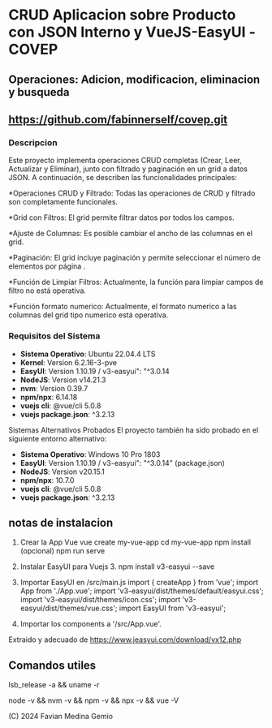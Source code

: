 # CRUD Aplicacion sobre Producto con JSON Interno y VueJS-EasyUI -COVEP
## Operaciones: Adicion, modificacion, eliminacion y busqueda
## https://github.com/fabinnerself/covep.git
### Descripcion

Este proyecto implementa operaciones CRUD completas (Crear, Leer, Actualizar y Eliminar), junto con filtrado y paginación en un grid a datos JSON. A continuación, se describen las funcionalidades principales:

*Operaciones CRUD y Filtrado: Todas las operaciones de CRUD y filtrado son completamente funcionales.

*Grid con Filtros: El grid permite filtrar datos por todos los campos.

*Ajuste de Columnas: Es posible cambiar el ancho de las columnas en el grid.

*Paginación: El grid incluye paginación y permite seleccionar el número de elementos por página .

*Función de Limpiar Filtros: Actualmente, la función para limpiar campos de filtro no está operativa.

*Función formato numerico: Actualmente, el formato numerico a las columnas del grid tipo numerico está operativa.

### Requisitos del Sistema

- **Sistema Operativo**: Ubuntu 22.04.4 LTS
- **Kernel**: Version 6.2.16-3-pve
- **EasyUI**: Version 1.10.19  / v3-easyui": "^3.0.14
- **NodeJS**: Version v14.21.3
- **nvm**: Version 0.39.7
- **npm/npx**: 6.14.18
- **vuejs cli**: @vue/cli 5.0.8
- **vuejs package.json**: ^3.2.13


Sistemas Alternativos Probados
El proyecto también ha sido probado en el siguiente entorno alternativo:

- **Sistema Operativo**: Windows 10 Pro 1803
- **EasyUI**: Version 1.10.19  / v3-easyui": "^3.0.14" (package.json)
- **NodeJS**: Version v20.15.1
- **npm/npx**: 10.7.0
- **vuejs cli**: @vue/cli 5.0.8
- **vuejs package.json**: ^3.2.13

## notas de instalacion
1. Crear la App Vue 
	vue create my-vue-app
	cd my-vue-app
    npm install (opcional)
	npm run serve    
2.  Instalar  EasyUI para Vuejs 3.
    npm install v3-easyui --save
3. Importar  EasyUI en /src/main.js
import { createApp } from 'vue';
import App from './App.vue';
import 'v3-easyui/dist/themes/default/easyui.css';
import 'v3-easyui/dist/themes/icon.css';
import 'v3-easyui/dist/themes/vue.css';
import EasyUI from 'v3-easyui';

4. Importar los components a '/src/App.vue'.
<template>
    <div>
        <DataGrid :data="data" style="height:250px">
            <GridColumn field="itemid" title="Item ID"></GridColumn>
            <GridColumn field="name" title="Name"></GridColumn>
            <GridColumn field="listprice" title="List Price" align="right"></GridColumn>
            <GridColumn field="unitcost" title="Unit Cost" align="right"></GridColumn>
            <GridColumn field="attr" title="Attribute" width="30%"></GridColumn>
            <GridColumn field="status" title="Status" align="center"></GridColumn>
        </DataGrid>
    </div>
</template>
<script>
    export default {
        data() {
            return {
                data: [
                    {"code":"FI-SW-01","name":"Koi","unitcost":10.00,"status":"P","listprice":36.50,"attr":"Large","itemid":"EST-1"},
                    {"code":"K9-DL-01","name":"Dalmation","unitcost":12.00,"status":"P","listprice":18.50,"attr":"Spotted Adult Female","itemid":"EST-10"},
                    {"code":"RP-SN-01","name":"Rattlesnake","unitcost":12.00,"status":"P","listprice":38.50,"attr":"Venomless","itemid":"EST-11"},
                    {"code":"RP-SN-01","name":"Rattlesnake","unitcost":12.00,"status":"P","listprice":26.50,"attr":"Rattleless","itemid":"EST-12"},
                    {"code":"RP-LI-02","name":"Iguana","unitcost":12.00,"status":"P","listprice":35.50,"attr":"Green Adult","itemid":"EST-13"},
                    {"code":"FL-DSH-01","name":"Manx","unitcost":12.00,"status":"P","listprice":158.50,"attr":"Tailless","itemid":"EST-14"},
                    {"code":"FL-DSH-01","name":"Manx","unitcost":12.00,"status":"P","listprice":83.50,"attr":"With tail","itemid":"EST-15"},
                    {"code":"FL-DLH-02","name":"Persian","unitcost":12.00,"status":"P","listprice":23.50,"attr":"Adult Female","itemid":"EST-16"},
                    {"code":"FL-DLH-02","name":"Persian","unitcost":12.00,"status":"P","listprice":89.50,"attr":"Adult Male","itemid":"EST-17"},
                    {"code":"AV-CB-01","name":"Amazon Parrot","unitcost":92.00,"status":"P","listprice":63.50,"attr":"Adult Male","itemid":"EST-18"}
                ]
            }
        }
    }
</script>

Extraido y adecuado de https://www.jeasyui.com/download/vx12.php

## Comandos utiles
lsb_release -a && uname -r

node -v && nvm -v && npm -v && npx -v && vue -V 

(C) 2024 Favian Medina Gemio
